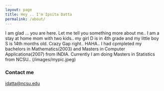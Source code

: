 ```yaml
---
layout: page
title: Hey .. I'm Ipsita Datta
permalink: /about/
---
```

I am glad ... you are here. Let me tell you something more about me..
I am a stay at home mom with two kids.. my girl D is in 4th grade and my little boy S is 14th months old. Crazy Gap right.. HAHA..
I had cpmpleted my bachelors in Mathematics(2003) and Masters in Computer Applicationa(2007) from INDIA.
Currently I am doing Masters in Statistics from NCSU..
(/images/mypic.jpeg)


### Contact me

[idatta@ncsu.edu](mailto:idatta@ncsu.edu)
